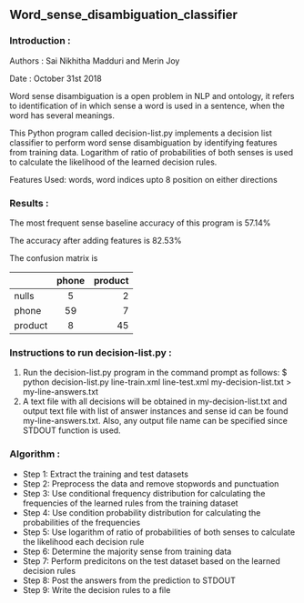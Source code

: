 ## Word_sense_disambiguation_classifier

### Introduction :

Authors : Sai Nikhitha Madduri and Merin Joy

Date : October 31st 2018

Word sense disambiguation is a open problem in NLP and ontology, it refers to identification of in which sense a word is
used in a sentence, when the word has several meanings.

This Python program called decision-list.py implements a decision list classifier to perform word sense disambiguation by identifying features from training data. Logarithm of ratio of probabilities of both senses is used to calculate the likelihood of the learned decision rules.

Features Used: words, word indices upto 8 position on either directions

### Results :

The most frequent sense baseline accuracy of this program is 57.14%

The accuracy after adding features is 82.53%

The confusion matrix is 

|         | phone | product|
|---------|:-----:|-------:|
|nulls    | 5     | 2      |
|phone    | 59    | 7      |
|product  | 8     | 45     |

### Instructions to run decision-list.py :

1. Run the decision-list.py program in the command prompt as follows:
$ python decision-list.py line-train.xml line-test.xml my-decision-list.txt > my-line-answers.txt
2. A text file with all decisions will be obtained in my-decision-list.txt and output text file with list of answer
instances and sense id can be found my-line-answers.txt. Also, any output file name can be specified since STDOUT function is used.

### Algorithm :

* Step 1: Extract the training and test datasets
* Step 2: Preprocess the data and remove stopwords and punctuation
* Step 3: Use conditional frequency distribution for calculating the frequencies of the learned rules from the training dataset
* Step 4: Use condition probability distribution for calculating the probabilities of the frequencies
* Step 5: Use logarithm of ratio of probabilities of both senses to calculate the likelihood each decision rule
* Step 6: Determine the majority sense from training data
* Step 7: Perform predicitons on the test dataset based on the learned decision rules
* Step 8: Post the answers from the prediction to STDOUT
* Step 9: Write the decision rules to a file
